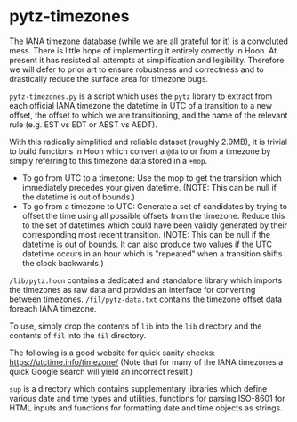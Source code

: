# pytz-timezones
The IANA timezone database (while we are all grateful for it) is a convoluted mess.
There is little hope of implementing it entirely correctly in Hoon. At present it has resisted all attempts at simplification and legibility.
Therefore we will defer to prior art to ensure robustness and correctness and to drastically reduce the surface area for timezone bugs.

`pytz-timezones.py` is a script which uses the `pytz` library to extract from each official IANA timezone the datetime in UTC of a transition to a new offset,
the offset to which we are transitioning, and the name of the relevant rule (e.g. EST vs EDT or AEST vs AEDT).

With this radically simplified and reliable dataset (roughly 2.9MB), it is trivial to build functions in Hoon which convert a `@da` to or from a timezone by simply referring to this timezone data stored in a `+mop`.

- To go from UTC to a timezone: Use the mop to get the transition which immediately precedes your given datetime. (NOTE: This can be null if the datetime is out of bounds.)
- To go from a timezone to UTC: Generate a set of candidates by trying to offset the time using all possible offsets from the timezone. Reduce this to the set of datetimes which could have been validly generated by their corresponding most recent transition. (NOTE: This can be null if the datetime is out of bounds. It can also produce two values if the UTC datetime occurs in an hour which is "repeated" when a transition shifts the clock backwards.)

`/lib/pytz.hoon` contains a dedicated and standalone library which imports the timezones as raw data and provides an interface for converting between timezones.
`/fil/pytz-data.txt` contains the timezone offset data foreach IANA timezone.

To use, simply drop the contents of `lib` into the `lib` directory and the contents of `fil` into the `fil` directory.

The following is a good website for quick sanity checks: https://utctime.info/timezone/ (Note that for many of the IANA timezones a quick Google search will yield an incorrect result.)

`sup` is a directory which contains supplementary libraries which define various date and time types and utilities, functions for parsing ISO-8601 for HTML inputs and functions for formatting date and time objects as strings.
